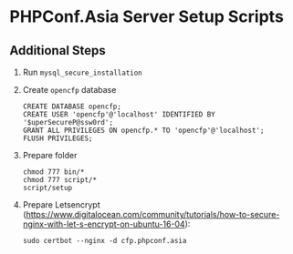 # PHPConf.Asia Server Setup Scripts

## Additional Steps

1. Run `mysql_secure_installation`

2. Create `opencfp` database

    ```
    CREATE DATABASE opencfp;
    CREATE USER 'opencfp'@'localhost' IDENTIFIED BY '$uperSecureP@ssw0rd';
    GRANT ALL PRIVILEGES ON opencfp.* TO 'opencfp'@'localhost';
    FLUSH PRIVILEGES;
    ```

3. Prepare folder

    ```
    chmod 777 bin/*
    chmod 777 script/*
    script/setup
    ```

4. Prepare Letsencrypt (https://www.digitalocean.com/community/tutorials/how-to-secure-nginx-with-let-s-encrypt-on-ubuntu-16-04):

    ```
    sudo certbot --nginx -d cfp.phpconf.asia
    ```

